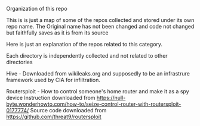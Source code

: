 Organization of this repo

   This is is just a map of some of the repos collected and stored under its own repo name. The
     Original name has not been changed and code not changed but faithfully saves as it is from its source

   Here is just an explanation of the repos related to this category. 

   Each directory is independently collected and not related to other directories


Hive  - Downloaded from wikileaks.org and supposedly to be an infrastrure framework used by CIA for infiltration.

Routersploit - How to control someone's home router and make it as a spy device
        Instruction downloaded from https://null-byte.wonderhowto.com/how-to/seize-control-router-with-routersploit-0177774/
        Source code downloaded from https://github.com/threat9/routersploit